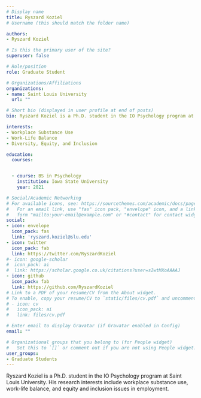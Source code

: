 ```yaml
---
# Display name
title: Ryszard Koziel
# Username (this should match the folder name)

authors:
- Ryszard Koziel

# Is this the primary user of the site?
superuser: false

# Role/position
role: Graduate Student

# Organizations/Affiliations
organizations:
- name: Saint Louis University
  url: ""

# Short bio (displayed in user profile at end of posts)
bio: Ryszard Koziel is a Ph.D. student in the IO Psychology program at Saint Louis University. His research interests include workplace substance use, work-life balance, and equity and inclusion issues in employment.

interests:
- Workplace Substance Use
- Work-Life Balance
- Diversity, Equity, and Inclusion

education:
  courses:


  - course: BS in Psychology
    institution: Iowa State University
    year: 2021

# Social/Academic Networking
# For available icons, see: https://sourcethemes.com/academic/docs/page-builder/#icons
#   For an email link, use "fas" icon pack, "envelope" icon, and a link in the
#   form "mailto:your-email@example.com" or "#contact" for contact widget.
social:
- icon: envelope
  icon_pack: fas
  link: 'ryszard.koziel@slu.edu'
- icon: twitter
  icon_pack: fab
  link: https://twitter.com/RyszardKoziel
#- icon: google-scholar
#  icon_pack: ai
#  link: https://scholar.google.co.uk/citations?user=sIwtMXoAAAAJ
- icon: github
  icon_pack: fab
  link: https://github.com/RyszardKoziel
# Link to a PDF of your resume/CV from the About widget.
# To enable, copy your resume/CV to `static/files/cv.pdf` and uncomment the lines below.
# - icon: cv
#   icon_pack: ai
#   link: files/cv.pdf

# Enter email to display Gravatar (if Gravatar enabled in Config)
email: ""

# Organizational groups that you belong to (for People widget)
#   Set this to `[]` or comment out if you are not using People widget.
user_groups:
- Graduate Students
---
```


Ryszard Koziel is a Ph.D. student in the IO Psychology program at Saint Louis University. His research interests include workplace substance use, work-life balance, and equity and inclusion issues in employment.